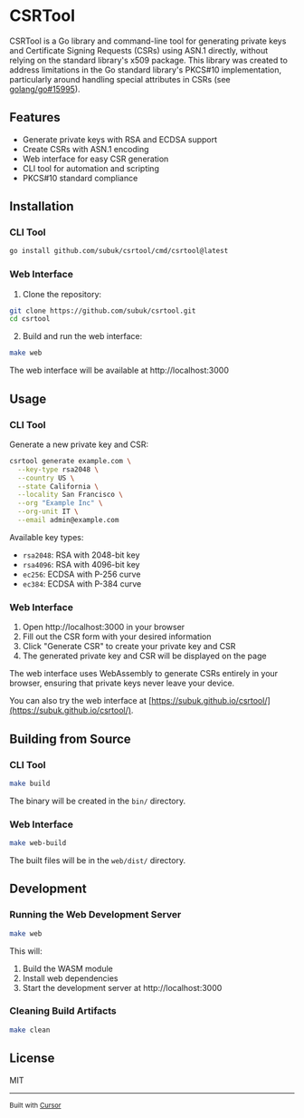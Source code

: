# CSRTool

CSRTool is a Go library and command-line tool for generating private keys and Certificate Signing Requests (CSRs) using ASN.1 directly, without relying on the standard library's x509 package. This library was created to address limitations in the Go standard library's PKCS#10 implementation, particularly around handling special attributes in CSRs (see [golang/go#15995](https://github.com/golang/go/issues/15995)).

## Features

- Generate private keys with RSA and ECDSA support
- Create CSRs with ASN.1 encoding
- Web interface for easy CSR generation
- CLI tool for automation and scripting
- PKCS#10 standard compliance

## Installation

### CLI Tool

```bash
go install github.com/subuk/csrtool/cmd/csrtool@latest
```

### Web Interface

1. Clone the repository:
```bash
git clone https://github.com/subuk/csrtool.git
cd csrtool
```

2. Build and run the web interface:
```bash
make web
```

The web interface will be available at http://localhost:3000

## Usage

### CLI Tool

Generate a new private key and CSR:

```bash
csrtool generate example.com \
  --key-type rsa2048 \
  --country US \
  --state California \
  --locality San Francisco \
  --org "Example Inc" \
  --org-unit IT \
  --email admin@example.com
```

Available key types:
- `rsa2048`: RSA with 2048-bit key
- `rsa4096`: RSA with 4096-bit key
- `ec256`: ECDSA with P-256 curve
- `ec384`: ECDSA with P-384 curve

### Web Interface

1. Open http://localhost:3000 in your browser
2. Fill out the CSR form with your desired information
3. Click "Generate CSR" to create your private key and CSR
4. The generated private key and CSR will be displayed on the page

The web interface uses WebAssembly to generate CSRs entirely in your browser, ensuring that private keys never leave your device.

You can also try the web interface at [https://subuk.github.io/csrtool/](https://subuk.github.io/csrtool/).

## Building from Source

### CLI Tool

```bash
make build
```

The binary will be created in the `bin/` directory.

### Web Interface

```bash
make web-build
```

The built files will be in the `web/dist/` directory.

## Development

### Running the Web Development Server

```bash
make web
```

This will:
1. Build the WASM module
2. Install web dependencies
3. Start the development server at http://localhost:3000

### Cleaning Build Artifacts

```bash
make clean
```

## License

MIT

---

<small>Built with [Cursor](https://cursor.sh)</small>
